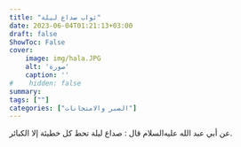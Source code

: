 ```yaml
---
title: "ثواب صداع ليلة"
date: 2023-06-04T01:21:13+03:00
draft: false
ShowToc: False
cover:
    image: img/hala.JPG
    alt: 'صورة'
    caption: ''
#    hidden: false
summary: 
tags: [""]
categories: ["الصبر والامتحانات"]
---
```

عن أبي عبد الله عليه‌السلام
قال : صداع ليلة تحط كل خطيئة إلا الكبائر.


